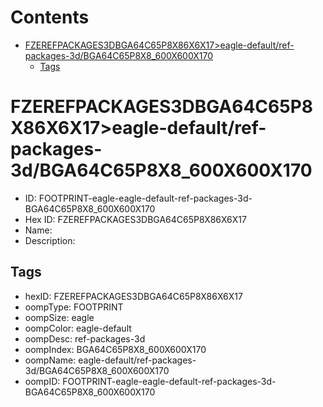 



Contents
========

* [FZEREFPACKAGES3DBGA64C65P8X86X6X17>eagle-default/ref-packages-3d/BGA64C65P8X8_600X600X170](#fzerefpackages3dbga64c65p8x86x6x17eagle-defaultref-packages-3dbga64c65p8x8_600x600x170)
	* [Tags](#tags)

# FZEREFPACKAGES3DBGA64C65P8X86X6X17>eagle-default/ref-packages-3d/BGA64C65P8X8_600X600X170

- ID: FOOTPRINT-eagle-eagle-default-ref-packages-3d-BGA64C65P8X8_600X600X170
- Hex ID: FZEREFPACKAGES3DBGA64C65P8X86X6X17
- Name: 
- Description: 

## Tags

- hexID: FZEREFPACKAGES3DBGA64C65P8X86X6X17
- oompType: FOOTPRINT
- oompSize: eagle
- oompColor: eagle-default
- oompDesc: ref-packages-3d
- oompIndex: BGA64C65P8X8_600X600X170
- oompName: eagle-default/ref-packages-3d/BGA64C65P8X8_600X600X170
- oompID: FOOTPRINT-eagle-eagle-default-ref-packages-3d-BGA64C65P8X8_600X600X170
